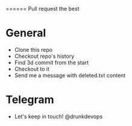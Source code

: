 ======
Pull request the best

General
=======

- Clone this repo
- Checkout repo's history
- Find 3d commit from the start
- Checkout to it
- Send me a message with deleted.txt content

Telegram
========
- Let's keep in touch! @drunkdevops
